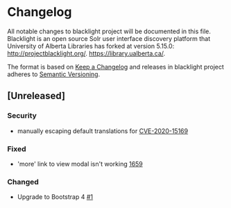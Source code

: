 # Changelog
All notable changes to blacklight project will be documented in this file. Blacklight is an open source Solr user interface discovery platform that University of Alberta Libraries has forked at version 5.15.0: http://projectblacklight.org/. https://library.ualberta.ca/.

The format is based on [Keep a Changelog](http://keepachangelog.com/en/1.0.0/)
and releases in blacklight project adheres to [Semantic Versioning](http://semver.org/spec/v2.0.0.html).

## [Unreleased]

### Security
-  manually escaping default translations for [CVE-2020-15169](https://groups.google.com/forum/#!topic/rubyonrails-security/b-C9kSGXYrc)

### Fixed
- 'more' link to view modal isn't working [1659](https://github.com/ualbertalib/discovery/issues/1659)

### Changed
- Upgrade to Bootstrap 4 [#1](https://github.com/ualbertalib/blacklight/issues/1)